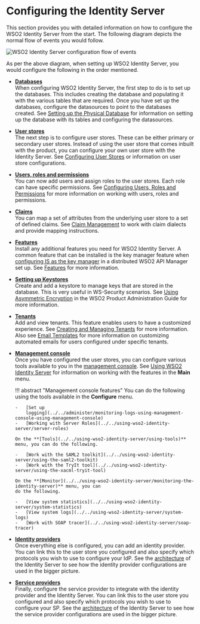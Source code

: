 # Configuring the Identity Server

This section provides you with detailed information on how to configure
the WSO2 Identity Server from the start. The following diagram depicts
the normal flow of events you would follow.

![WSO2 Identity Server configuration flow of events]( ../../assets/img/using-wso2-identity-server/identity-server-configuration-flow-of-events.png)

As per the above diagram, when setting up WSO2 Identity Server, you would
configure the following in the order mentioned.

-   **[Databases](../../administer/working-with-databases)**  
    When configuring WSO2 Identity Server, the first step to do is to
    set up the databases. This includes creating the database and
    populating it with the various tables that are required. Once you
    have set up the databases, configure the datasources to point to the
    databases created. See [Setting up the Physical
    Database](../../administer/setting-up-the-physical-database)
    for information on setting up the database with its tables and
    configuring the datasources.  

-   **[User stores](../../using-wso2-identity-server/configuring-the-realm)**  
    The next step is to configure user stores. These can be either
    primary or secondary user stores. Instead of using the user store
    that comes inbuilt with the product, you can configure your own user
    store with the Identity Server. See [Configuring User
    Stores](../../using-wso2-identity-server/configuring-user-stores) or information on user store
    configurations.

-   **[Users, roles and permissions](../../using-wso2-identity-server/configuring-users-roles-and-permissions)**  
    You can now add users and assign roles to the user stores. Each role
    can have specific permissions. See [Configuring Users, Roles and
    Permissions](../../using-wso2-identity-server/configuring-users-roles-and-permissions) for more
    information on working with users, roles and permissions.  
      

-   **[Claims](../../using-wso2-identity-server/claim-management)**  
    You can map a set of attributes from the underlying user store to a
    set of defined claims. See [Claim Management](../../using-wso2-identity-server/claim-management) to
    work with claim dialects and provide mapping instructions.  
      

-   **[Features](../../admin-guideworking-with-features)**  
    Install any additional features you need for WSO2 Identity Server. A
    common feature that can be installed is the key manager feature when
    [configuring IS as the key
    manager](../../setup/configuring-wso2-identity-server-as-the-key-manager-in-wso2-api-manager)
    in a distributed WSO2 API Manager set up. See
    [Features](../../administer/working-with-features)
    for more information.  

-   **[Setting up Keystores](../../administer/using-asymmetric-encryption)**  
    Create and add a keystore to manage keys that are stored in the
    database. This is very useful in WS-Security scenarios. See [Using
    Asymmetric
    Encryption](../../administer/using-asymmetric-encryption)
    in the WSO2 Product Administration Guide for more information.  

-   **[Tenants](../../using-wso2-identity-server/creating-and-managing-tenants)**  
    Add and view tenants. This feature enables users to have a
    customized experience. See [Creating and Managing
    Tenants](../../using-wso2-identity-server/creating-and-managing-tenants) for more information. Also
    see [Email Templates](../../using-wso2-identity-server/email-templates) for more information on
    customizing automated emails for users configured under specific
    tenants.  

-   **[Management console](../../setup/getting-started-with-the-management-console)**  
    Once you have configured the user stores, you can configure
    various tools available to you in the [management
    console](../../setup/getting-started-with-the-management-console). See [Using
    WSO2 Identity Server](../../using-wso2-identity-server/using-wso2-identity-server) for information
    on working with the features in the **Main** menu.

    !!! abstract "Management console features" 
        You can do the following using the tools available in the **Configure** menu.

        -   [Set up
            logging](../../administer/monitoring-logs-using-management-console-using-management-console)
        -   [Working with Server Roles](../../using-wso2-identity-server/server-roles)

        On the **[Tools](../../using-wso2-identity-server/using-tools)** menu, you can do the following.

        -   [Work with the SAML2 toolkit](../../using-wso2-identity-server/using-the-saml2-toolkit)
        -   [Work with the TryIt tool](../../using-wso2-identity-server/using-the-xacml-tryit-tool)

        On the **[Monitor](../../using-wso2-identity-server/monitoring-the-identity-server)** menu, you can
        do the following.

        -   [View system statistics](../../using-wso2-identity-server/system-statistics)
        -   [View system logs](../../using-wso2-identity-server/system-logs)
        -   [Work with SOAP tracer](../../using-wso2-identity-server/soap-tracer)

-   **[Identity providers](../../using-wso2-identity-server/adding-and-configuring-an-identity-provider)**  
    Once everything else is configured, you can add an identity
    provider. You can link this to the user store you configured and
    also specify which protocols you wish to use to configure your IdP.
    See the [architecture](../../getting-started/architecture) of the Identity Server to see
    how the identity provider configurations are used in the bigger
    picture.  
-   **[Service
    providers](../../using-wso2-identity-server/adding-and-configuring-a-service-provider)**  
    Finally, configure the service provider to integrate with the
    identity provider and the Identity Server. You can link this to the
    user store you configured and also specify which protocols you wish
    to use to configure your SP. See the [architecture](../../gettin-started/architecture)
    of the Identity Server to see how the service provider
    configurations are used in the bigger picture.  
